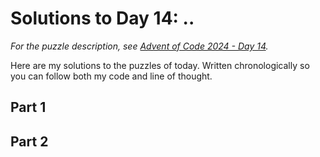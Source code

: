 # Solutions to Day 14: ..

*For the puzzle description, see [Advent of Code 2024 - Day 14](https://adventofcode.com/2024/day/14).*

Here are my solutions to the puzzles of today. Written chronologically so you can follow both my code and line of thought.

## Part 1



## Part 2

